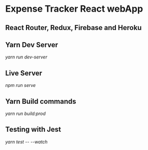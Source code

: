 # Expense Tracker React webApp

## React Router, Redux, Firebase and Heroku

## Yarn Dev Server
  *yarn run dev-server*

## Live Server
  *npm run serve*

## Yarn Build commands
  *yarn run build:prod*

## Testing with Jest
 *yarn test -- --watch*